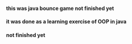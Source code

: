 #### this was java bounce game not finished yet 
#### it was done as a learning exercise of OOP in java
#### not finished yet
